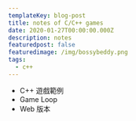 ```yaml
---
templateKey: blog-post
title: notes of C/C++ games
date: 2020-01-27T00:00:00.000Z
description: notes 
featuredpost: false
featuredimage: /img/bossybeddy.png
tags:
  - c++
---
```

* C++ 遊戲範例
* Game Loop
* Web 版本